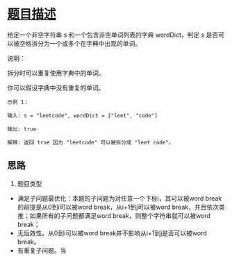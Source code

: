 # [题目描述](https://leetcode-cn.com/problems/word-break/)
给定一个非空字符串 s 和一个包含非空单词列表的字典 wordDict，判定 s 是否可以被空格拆分为一个或多个在字典中出现的单词。

说明：

拆分时可以重复使用字典中的单词。

你可以假设字典中没有重复的单词。
```
示例 1：

输入: s = "leetcode", wordDict = ["leet", "code"]

输出: true

解释: 返回 true 因为 "leetcode" 可以被拆分成 "leet code"。
```

## 思路
1. 题目类型
- 满足子问题最优化：本题的子问题为对任意一个下标i，其可以被word break的前提是从0到i可以被word break，从i+1到j可以被word break，并且依次类推；如果所有的子问题都满足word break，则整个字符串就可以被word break；
- 无后效性。从0到i可以被word break并不影响从i+1到j是否可以被word break。
- 有重复子问题。当